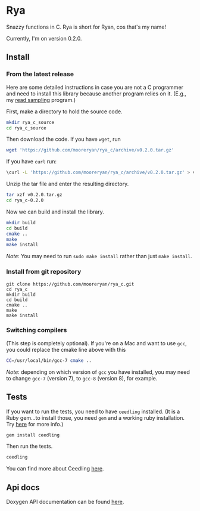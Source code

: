 # Rya

Snazzy functions in C.  Rya is short for Ryan, cos that's my name!

Currently, I'm on version 0.2.0.

## Install

### From the latest release

Here are some detailed instructions in case you are not a C programmer and need to install this library because another program relies on it.  (E.g., my [read sampling](https://github.com/mooreryan/sample_seqs) program.)

First, make a directory to hold the source code.

```bash
mkdir rya_c_source
cd rya_c_source
```

Then download the code.  If you have `wget`, run

```bash
wget 'https://github.com/mooreryan/rya_c/archive/v0.2.0.tar.gz'
```

If you have `curl` run:

```bash
\curl -L 'https://github.com/mooreryan/rya_c/archive/v0.2.0.tar.gz' > v0.2.0.tar.gz
```

Unzip the tar file and enter the resulting directory.

```bash
tar xzf v0.2.0.tar.gz
cd rya_c-0.2.0
```

Now we can build and install the library.

```bash
mkdir build
cd build
cmake ..
make
make install
```

*Note*:  You may need to run `sudo make install` rather than just `make install`.

### Install from git repository

```
git clone https://github.com/mooreryan/rya_c.git
cd rya_c
mkdir build
cd build
cmake ..
make
make install
```

### Switching compilers

(This step is completely optional).  If you're on a Mac and want to use `gcc`, you could replace the cmake line above with this

```bash
CC=/usr/local/bin/gcc-7 cmake ..
```

*Note*:  depending on which version of `gcc` you have installed, you may need to change `gcc-7` (version 7), to `gcc-8` (version 8), for example.

## Tests

If you want to run the tests, you need to have `ceedling` installed.  (It is a Ruby gem...to install those, you need `gem` and a working ruby installation.  Try [here](https://rvm.io) for more info.)

```bash
gem install ceedling
```

Then run the tests.

```bash
ceedling
```

You can find more about Ceedling [here](http://www.throwtheswitch.org/ceedling).

## Api docs

Doxygen API documentation can be found [here](https://mooreryan.github.io/rya_c/).
